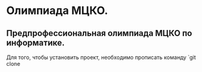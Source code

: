 # Олимпиада МЦКО.
## Предпрофессиональная олимпиада МЦКО по информатике.
Для того, чтобы установить проект, необходимо прописать команду `git clone 
